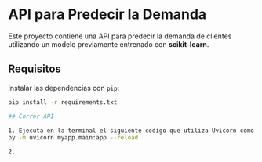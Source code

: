 # API para Predecir la Demanda

Este proyecto contiene una API para predecir la demanda de clientes utilizando un modelo previamente entrenado con **scikit-learn**.

## Requisitos

Instalar las dependencias con `pip`:

```bash
pip install -r requirements.txt

## Correr API

1. Ejecuta en la terminal el siguiente codigo que utiliza Uvicorn como servidor.
py -m uvicorn myapp.main:app --reload

2. 
